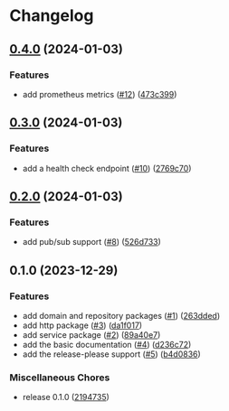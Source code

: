 # Changelog

## [0.4.0](https://github.com/allisson/psqlqueue/compare/v0.3.0...v0.4.0) (2024-01-03)


### Features

* add prometheus metrics ([#12](https://github.com/allisson/psqlqueue/issues/12)) ([473c399](https://github.com/allisson/psqlqueue/commit/473c399ba45ec8e7132a2a085b8658ad5dadad52))

## [0.3.0](https://github.com/allisson/psqlqueue/compare/v0.2.0...v0.3.0) (2024-01-03)


### Features

* add a health check endpoint ([#10](https://github.com/allisson/psqlqueue/issues/10)) ([2769c70](https://github.com/allisson/psqlqueue/commit/2769c70bd316f1f04e1033b37b3c4d422fe6a0a2))

## [0.2.0](https://github.com/allisson/psqlqueue/compare/v0.1.0...v0.2.0) (2024-01-03)


### Features

* add pub/sub support ([#8](https://github.com/allisson/psqlqueue/issues/8)) ([526d733](https://github.com/allisson/psqlqueue/commit/526d733acaf94cbbe20c2727f0c1bb5d3674eb89))

## 0.1.0 (2023-12-29)


### Features

* add domain and repository packages ([#1](https://github.com/allisson/psqlqueue/issues/1)) ([263dded](https://github.com/allisson/psqlqueue/commit/263dded6f8932c0bbf5f6b6981b274d13abc9268))
* add http package ([#3](https://github.com/allisson/psqlqueue/issues/3)) ([da1f017](https://github.com/allisson/psqlqueue/commit/da1f017ab84d85b1c6300a2c5fd88fd4010a2127))
* add service package ([#2](https://github.com/allisson/psqlqueue/issues/2)) ([89a40e7](https://github.com/allisson/psqlqueue/commit/89a40e7a281f85f80bc16346f775012b6ef3b9a9))
* add the basic documentation ([#4](https://github.com/allisson/psqlqueue/issues/4)) ([d236c72](https://github.com/allisson/psqlqueue/commit/d236c72999d3d2dedff80a74500e086eaa4d0e62))
* add the release-please support ([#5](https://github.com/allisson/psqlqueue/issues/5)) ([b4d0836](https://github.com/allisson/psqlqueue/commit/b4d0836863d8d01bd45397e7a431694b9d62ca9b))


### Miscellaneous Chores

* release 0.1.0 ([2194735](https://github.com/allisson/psqlqueue/commit/21947359d095e046871093afc988f6c40c51cb3b))
